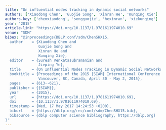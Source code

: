 ```yaml
---
title: "On influential nodes tracking in dynamic social networks"
authors: ['Xiaodong Chen', 'Guojie Song', 'Xinran He', 'Kunqing Xie']
authors-key: ['chenxiaodong', 'songguojie', 'hexinran', 'xiekunqing']
year: "2015"
article-link: "https://doi.org/10.1137/1.9781611974010.69"
venue: "SDM"
bibex: "@inproceedings{DBLP:conf/sdm/ChenSHX15,
  author    = {Xiaodong Chen and
               Guojie Song and
               Xinran He and
               Kunqing Xie},
  editor    = {Suresh Venkatasubramanian and
               Jieping Ye},
  title     = {On Influential Nodes Tracking in Dynamic Social Networks},
  booktitle = {Proceedings of the 2015 {SIAM} International Conference on Data Mining,
               Vancouver, BC, Canada, April 30 - May 2, 2015},
  pages     = {613--621},
  publisher = {{SIAM}},
  year      = {2015},
  url       = {https://doi.org/10.1137/1.9781611974010.69},
  doi       = {10.1137/1.9781611974010.69},
  timestamp = {Wed, 17 May 2017 14:24:53 +0200},
  biburl    = {https://dblp.org/rec/conf/sdm/ChenSHX15.bib},
  bibsource = {dblp computer science bibliography, https://dblp.org}
}"
---
```

